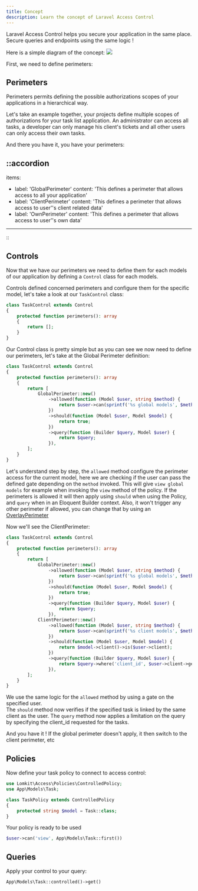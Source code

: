 ```yaml
---
title: Concept
description: Learn the concept of Laravel Access Control
---
```


Laravel Access Control helps you secure your application in the same place. Secure queries and endpoints using the same logic !

Here is a simple diagram of the concept:
<img src="/diagram.png" />

First, we need to define perimeters:

## Perimeters

Perimeters permits defining the possible authorizations scopes of your applications in a hierarchical way.

Let's take an example together, your projects define multiple scopes of authorizations for your task list application. An administrator can access all tasks,
a developer can only manage his client's tickets and all other users can only access their own tasks.

And there you have it, you have your perimeters:

::accordion
---
items:
  - label: 'GlobalPerimeter'
    content: 'This defines a perimeter that allows access to all your application'
  - label: 'ClientPerimeter'
    content: 'This defines a perimeter that allows access to user''s client related data'
  - label: 'OwnPerimeter'
    content: 'This defines a perimeter that allows access to user''s own data'
---
::

## Controls

Now that we have our perimeters we need to define them for each models of our application by defining a `Control` class for 
each models.

Controls defined concerned perimeters and configure them for the specific model, let's take a look at our `TaskControl` class:

```php
class TaskControl extends Control
{
    protected function perimeters(): array
    {
        return [];
    }
}
```

Our Control class is pretty simple but as you can see we now need to define our perimeters, let's take at the Global Perimeter definition:

```php
class TaskControl extends Control
{
    protected function perimeters(): array
    {
        return [
            GlobalPerimeter::new()
                ->allowed(function (Model $user, string $method) {
                    return $user->can(sprintf('%s global models', $method));
                })
                ->should(function (Model $user, Model $model) {
                    return true;
                })
                ->query(function (Builder $query, Model $user) {
                    return $query;
                }),
        ];
    }
}
```

Let's understand step by step, the `allowed` method configure the perimeter access for the current model, here we are checking if 
the user can pass the defined gate depending on the `method` invoked. This will give `view global models` for example when invoking the `view` 
method of the policy.
If the perimeters is allowed it will then apply using `should` when using the Policy, and `query` when in an Eloquent Builder context. Also, it won't 
trigger any other perimeter if allowed, you can change that by using an [OverlayPerimeter](/essentials/perimeters#overlay-perimeter)

Now we'll see the ClientPerimeter:

```php
class TaskControl extends Control
{
    protected function perimeters(): array
    {
        return [
            GlobalPerimeter::new()
                ->allowed(function (Model $user, string $method) {
                    return $user->can(sprintf('%s global models', $method));
                })
                ->should(function (Model $user, Model $model) {
                    return true;
                })
                ->query(function (Builder $query, Model $user) {
                    return $query;
                }),
            ClientPerimeter::new()
                ->allowed(function (Model $user, string $method) {
                    return $user->can(sprintf('%s client models', $method));
                })
                ->should(function (Model $user, Model $model) {
                    return $model->client()->is($user->client);
                })
                ->query(function (Builder $query, Model $user) {
                    return $query->where('client_id', $user->client->getKey());
                }),
        ];
    }
}
```

We use the same logic for the `allowed` method by using a gate on the specified user.  
The `should` method now verifies if the specified task is linked by the same client as the user.
The `query` method now applies a limitation on the query by specifying the client_id requested for the tasks.

And you have it ! If the global perimeter doesn't apply, it then switch to the client perimeter, etc

## Policies

Now define your task policy to connect to access control:

```php
use Lomkit\Access\Policies\ControlledPolicy;
use App\Models\Task;

class TaskPolicy extends ControlledPolicy
{
    protected string $model = Task::class;
}
```

Your policy is ready to be used

```php
$user->can('view', App\Models\Task::first())
```

## Queries

Apply your control to your query:
```php
App\Models\Task::controlled()->get()
```
